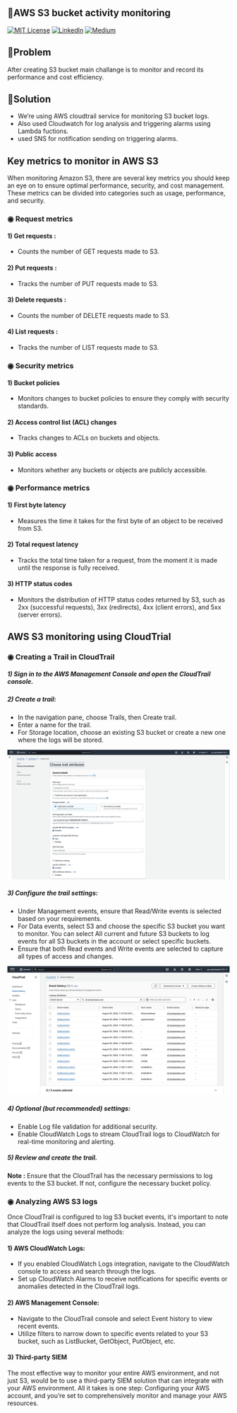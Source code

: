 
## 🍁AWS S3 bucket activity monitoring

[![MIT License](https://img.shields.io/badge/License-MIT-green.svg)](https://choosealicense.com/licenses/mit/)
        [![LinkedIn](https://img.shields.io/badge/LinkedIn-Profile-blue)](https://www.linkedin.com/in/nikhil--chaudhari/)
        [![Medium](https://img.shields.io/badge/Medium-Writeups-black)](https://medium.com/@nikhil-c)


## 🍁Problem 
After creating S3 bucket main challange is to monitor and record its performance and cost efficiency. 

## 🍁Solution 
* We’re using AWS cloudtrail service for monitoring S3 bucket logs.
* Also used Cloudwatch for log analysis and triggering alarms using Lambda fuctions.
* used SNS for notification sending on triggering alarms.


## Key metrics to monitor in AWS S3

When monitoring Amazon S3, there are several key metrics you should keep an eye on to ensure optimal performance, security, and cost management. These metrics can be divided into categories such as usage, performance, and security.

### ◉ Request metrics
#### 1) Get requests :
* Counts the number of GET requests made to S3.

#### 2) Put requests :
* Tracks the number of PUT requests made to S3.

#### 3) Delete requests :
* Counts the number of DELETE requests made to S3.

#### 4) List requests :
* Tracks the number of LIST requests made to S3.


### ◉ Security metrics
#### 1) Bucket policies
* Monitors changes to bucket policies to ensure they comply with security standards.

#### 2) Access control list (ACL) changes
* Tracks changes to ACLs on buckets and objects.

#### 3) Public access
* Monitors whether any buckets or objects are publicly accessible.


### ◉ Performance metrics
#### 1) First byte latency
* Measures the time it takes for the first byte of an object to be received from S3.

#### 2) Total request latency
* Tracks the total time taken for a request, from the moment it is made until the response is fully received.

#### 3) HTTP status codes
* Monitors the distribution of HTTP status codes returned by S3, such as 2xx (successful requests), 3xx (redirects), 4xx (client errors), and 5xx (server errors).


## AWS S3 monitoring using CloudTrial
### ◉ Creating a Trail in CloudTrail
##### 1) Sign in to the AWS Management Console and open the CloudTrail console.

##### 2) Create a trail:
* In the navigation pane, choose Trails, then Create trail.
* Enter a name for the trail.
* For Storage location, choose an existing S3 bucket or create a new one where the logs will be stored.


![img1](https://github.com/DNcrypter/AWS-S3-bucket-activity-monitoring/blob/main/images/img1.png)

##### 3) Configure the trail settings:
* Under Management events, ensure that Read/Write events is selected based on your requirements.
* For Data events, select S3 and choose the specific S3 bucket you want to monitor. You can select All current and future S3 buckets to log events for all S3 buckets in the account or select specific buckets.
* Ensure that both Read events and Write events are selected to capture all types of access and changes.

![img2](https://github.com/DNcrypter/AWS-S3-bucket-activity-monitoring/blob/main/images/img2.png) 

##### 4) Optional (but recommended) settings:
* Enable Log file validation for additional security.
* Enable CloudWatch Logs to stream CloudTrail logs to CloudWatch for real-time monitoring and alerting.

##### 5) Review and create the trail.

__Note :__ Ensure that the CloudTrail has the necessary permissions to log events to the S3 bucket. If not, configure the necessary bucket policy.


### ◉ Analyzing AWS S3 logs
Once CloudTrail is configured to log S3 bucket events, it's important to note that CloudTrail itself does not perform log analysis. Instead, you can analyze the logs using several methods:

#### 1) AWS CloudWatch Logs:

* If you enabled CloudWatch Logs integration, navigate to the CloudWatch console to access and search through the logs.
* Set up CloudWatch Alarms to receive notifications for specific events or anomalies detected in the CloudTrail logs.

#### 2) AWS Management Console:

* Navigate to the CloudTrail console and select Event history to view recent events.
* Utilize filters to narrow down to specific events related to your S3 bucket, such as ListBucket, GetObject, PutObject, etc.

#### 3) Third-party SIEM

The most effective way to monitor your entire AWS environment, and not just S3, would be to use a third-party SIEM solution that can integrate with your AWS environment. All it takes is one step: Configuring your AWS account, and you’re set to comprehensively monitor and manage your AWS resources.

